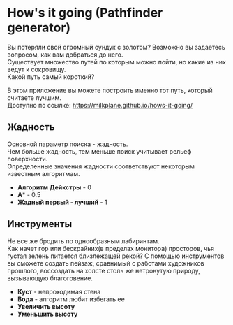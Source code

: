 # How's it going (Pathfinder generator)

Вы потеряли свой огромный сундук с золотом? Возможно вы задаетесь вопросом, как вам добраться до него. <br />
Существует множество путей по которым можно пойти, но какие из них ведут к сокровищу.<br />
Какой путь самый короткий? <br />

В этом приложение вы можете построить именно тот путь, который считаете лучшим. <br />
Доступно по ссылке: https://milkplane.github.io/hows-it-going/ <br />

## Жадность

Основной параметр поиска - жадность. <br />
Чем больше жадность, тем меньше поиск учитывает рельеф поверхности. <br />
Определенные значения жадности соответствуют некоторым известным алгоритмам. <br />
- **Алгоритм Дейкстры** - 0 <br />
- **A*** - 0.5 <br />
- **Жадный первый - лучший** - 1 <br />

## Инструменты 

Не все же бродить по однообразным лабиринтам. <br />
Как начет гор или бескрайних(в пределах монитора) просторов, чья густая зелень питается близлежащей рекой?
С помощью инструментов вы сможете создать пейзаж, сравнимый с работами художников прошлого, воссоздать на холсте столь же нетронутую природу, вызывающую благоговение.

- **Куст** - непроходимая стена
- **Вода** - алгоритм любит избегать ее
- **Увеличить высоту**
- **Уменьшить высоту**
